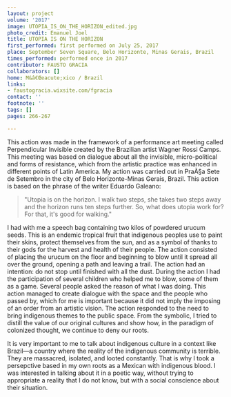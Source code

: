 ```yaml
---
layout: project
volume: '2017'
image: UTOPIA_IS_ON_THE_HORIZON_edited.jpg
photo_credit: Emanuel Joel
title: UTOPIA IS ON THE HORIZON
first_performed: first performed on July 25, 2017
place: September Seven Square, Belo Horizonte, Minas Gerais, Brazil
times_performed: performed once in 2017
contributor: FAUSTO GRACIA
collaborators: []
home: M&â€Œeacute;xico / Brazil
links:
- faustogracia.wixsite.com/fgracia
contact: ''
footnote: ''
tags: []
pages: 266-267

---
```


This action was made in the framework of a performance art meeting called Perpendicular Invisible created by the Brazilian artist Wagner Rossi Camps. This meeting was based on dialogue about all the invisible, micro-political and forms of resistance, which from the artistic practice was enhanced in different points of Latin America. My action was carried out in PraÃ§a Sete de Setembro in the city of Belo Horizonte-Minas Gerais, Brazil. This action is based on the phrase of the writer Eduardo Galeano:

> "Utopia is on the horizon. I walk two steps, she takes two steps away and the horizon runs ten steps further. So, what does utopia work for? For that, it's good for walking." 

I had with me a speech bag containing two kilos of powdered urucum seeds. This is an endemic tropical fruit that indigenous peoples use to paint their skins, protect themselves from the sun, and as a symbol of thanks to their gods for the harvest and health of their people. The action consisted of placing the urucum on the floor and beginning to blow until it spread all over the ground, opening a path and leaving a trail. The action had an intention: do not stop until finished with all the dust. During the action I had the participation of several children who helped me to blow, some of them as a game. Several people asked the reason of what I was doing. This action managed to create dialogue with the space and the people who passed by, which for me is important because it did not imply the imposing of an order from an artistic vision. The action responded to the need to bring indigenous themes to the public space. From the symbolic, I tried to distill the value of our original cultures and show how, in the paradigm of colonized thought, we continue to deny our roots.

It is very important to me to talk about indigenous culture in a context like Brazil—a country where the reality of the indigenous community is terrible. They are massacred, isolated, and looted constantly. That is why I took a persepctive based in my own roots as a Mexican with indigenous blood. I was interested in talking about it in a poetic way, without trying to appropriate a reality that I do not know, but with a social conscience about their situation.
